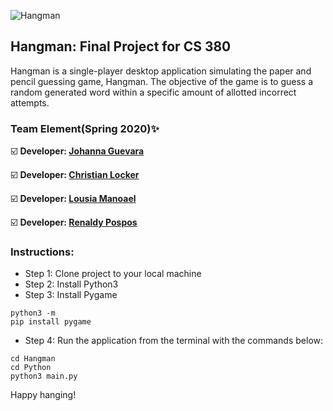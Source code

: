 ![Hangman](https://user-images.githubusercontent.com/26126449/108806366-5c3beb00-7556-11eb-8f6f-f25a69c75f3f.png)

## Hangman: Final Project for CS 380 
Hangman is a single-player desktop application simulating the paper and pencil guessing game, Hangman. 
The objective of the game is to guess a random generated word within a specific amount of allotted incorrect attempts.

### Team Element(Spring 2020):sparkles:

:ballot_box_with_check: **Developer: [Johanna Guevara](https://github.com/jguev)**

:ballot_box_with_check: **Developer: [Christian Locker](https://gitlab.com/christian.locker42)**

:ballot_box_with_check: **Developer: [Lousia Manoael](https://gitlab.com/lousia.manoael.705)**

:ballot_box_with_check: **Developer: [Renaldy Pospos](https://gitlab.com/ImRenaldy)**

### Instructions:

* Step 1: Clone project to your local machine
* Step 2: Install Python3
* Step 3: Install Pygame
```
python3 -m 
pip install pygame
```
* Step 4: Run the application from the terminal with the commands below:
```
cd Hangman
cd Python
python3 main.py
```
Happy hanging!
